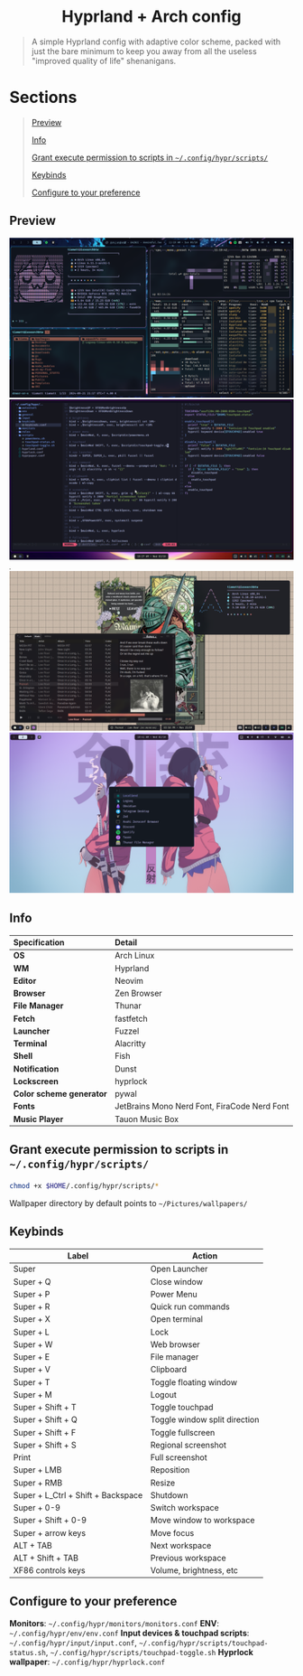 <h1 align=center>Hyprland + Arch config</h1>

> A simple Hyprland config with adaptive color scheme, packed with just the bare minimum to keep you away from all the useless "improved quality of life" shenanigans.

# Sections

> [Preview](#preview)
>
> [Info](#info)
>
> [Grant execute permission to scripts in `~/.config/hypr/scripts/`](#grant-execute-permission-to-scripts-in-confighyprscripts)
>
> [Keybinds](#keybinds)
>
> [Configure to your preference](#configure-to-your-preference)

## Preview

![preview1](./assets/preview1.png)
![preview2](./assets/preview2.png)
![preview4](./assets/preview4.png)
![preview3](./assets/preview3.png)
![preview5](./assets/preview5.png)

## Info
|**Specification**|**Detail**|
|:------|:-------|
|**OS**| Arch Linux|
|**WM** | Hyprland|
|**Editor**| Neovim|
|**Browser**| Zen Browser|
|**File Manager**| Thunar|
|**Fetch**| fastfetch|
|**Launcher**| Fuzzel|
|**Terminal**| Alacritty|
|**Shell**| Fish|
|**Notification**| Dunst|
|**Lockscreen**| hyprlock|
|**Color scheme generator**| pywal|
|**Fonts**| JetBrains Mono Nerd Font, FiraCode Nerd Font|
|**Music Player**| Tauon Music Box|

## Grant execute permission to scripts in `~/.config/hypr/scripts/`
```bash
chmod +x $HOME/.config/hypr/scripts/*
```
Wallpaper directory by default points to `~/Pictures/wallpapers/`

## Keybinds
| Label | Action |
| --- | --- |
|Super| Open Launcher|
|Super + Q| Close window|
|Super + P| Power Menu|
|Super + R| Quick run commands|
|Super + X| Open terminal|
|Super + L| Lock|
|Super + W| Web browser|
|Super + E| File manager|
|Super + V| Clipboard|
|Super + T| Toggle floating window|
|Super + M| Logout|
|Super + Shift + T| Toggle touchpad|
|Super + Shift + Q| Toggle window split direction|
|Super + Shift + F| Toggle fullscreen|
|Super + Shift + S| Regional screenshot|
|Print| Full screenshot|
|Super + LMB| Reposition|
|Super + RMB| Resize|
|Super + L_Ctrl + Shift + Backspace| Shutdown|
|Super + 0-9| Switch workspace|
|Super + Shift + 0-9| Move window to workspace|
|Super + arrow keys| Move focus|
|ALT + TAB| Next workspace|
|ALT + Shift + TAB| Previous workspace|
|XF86 controls keys| Volume, brightness, etc|

## Configure to your preference

**Monitors**: `~/.config/hypr/monitors/monitors.conf`
**ENV**: `~/.config/hypr/env/env.conf`
**Input devices & touchpad scripts**: `~/.config/hypr/input/input.conf`, `~/.config/hypr/scripts/touchpad-status.sh`, `~/.config/hypr/scripts/touchpad-toggle.sh`
**Hyprlock wallpaper**: `~/.config/hypr/hyprlock.conf`
